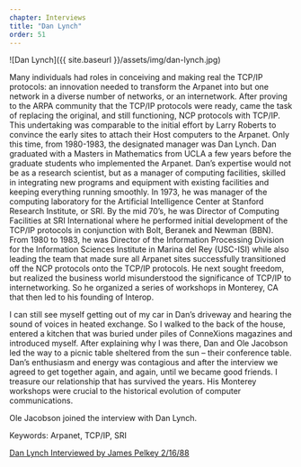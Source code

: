 ```yaml
---
chapter: Interviews
title: "Dan Lynch"
order: 51
---
```


![Dan Lynch]({{ site.baseurl }}/assets/img/dan-lynch.jpg)

Many individuals had roles in conceiving and making real the TCP/IP protocols: an innovation needed to transform the Arpanet into but one network in a diverse number of networks, or an internetwork. After proving to the ARPA community that the TCP/IP protocols were ready, came the task of replacing the original, and still functioning, NCP protocols with TCP/IP. This undertaking was comparable to the initial effort by Larry Roberts to convince the early sites to attach their Host computers to the Arpanet. Only this time, from 1980-1983, the designated manager was Dan Lynch. Dan graduated with a Masters in Mathematics from UCLA a few years before the graduate students who implemented the Arpanet. Dan’s expertise would not be as a research scientist, but as a manager of computing facilities, skilled in integrating new programs and equipment with existing facilities and keeping everything running smoothly. In 1973, he was manager of the computing laboratory for the Artificial Intelligence Center at Stanford Research Institute, or SRI. By the mid 70’s, he was Director of Computing Facilities at SRI International where he performed initial development of the TCP/IP protocols in conjunction with Bolt, Beranek and Newman (BBN). From 1980 to 1983, he was Director of the Information Processing Division for the Information Sciences Institute in Marina del Rey (USC-ISI) while also leading the team that made sure all Arpanet sites successfully transitioned off the NCP protocols onto the TCP/IP protocols. He next sought freedom, but realized the business world misunderstood the significance of TCP/IP to internetworking. So he organized a series of workshops in Monterey, CA that then led to his founding of Interop.

I can still see myself getting out of my car in Dan’s driveway and hearing the sound of voices in heated exchange. So I walked to the back of the house, entered a kitchen that was buried under piles of ConneXions magazines and introduced myself. After explaining why I was there, Dan and Ole Jacobson led the way to a picnic table sheltered from the sun – their conference table. Dan’s enthusiasm and energy was contagious and after the interview we agreed to get together again, and again, until we became good friends. I treasure our relationship that has survived the years. His Monterey workshops were crucial to the historical evolution of computer communications.

Ole Jacobson joined the interview with Dan Lynch.

Keywords: Arpanet, TCP/IP, SRI

[Dan Lynch Interviewed by James Pelkey 2/16/88](https://archive.computerhistory.org/resources/access/text/2016/02/102717120-05-01-acc.pdf)
